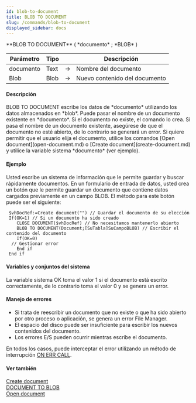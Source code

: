 ```yaml
---
id: blob-to-document
title: BLOB TO DOCUMENT
slug: /commands/blob-to-document
displayed_sidebar: docs
---
```


<!--REF #_command_.BLOB TO DOCUMENT.Syntax-->**BLOB TO DOCUMENT** ( *documento* ; *BLOB* )<!-- END REF-->
<!--REF #_command_.BLOB TO DOCUMENT.Params-->
| Parámetro | Tipo |  | Descripción |
| --- | --- | --- | --- |
| documento | Text | &#8594;  | Nombre del documento |
| Blob | Blob | &#8594;  | Nuevo contenido del documento |

<!-- END REF-->

#### Descripción 

<!--REF #_command_.BLOB TO DOCUMENT.Summary-->BLOB TO DOCUMENT escribe los datos de *documento* utilizando los datos almacenados en *blob*.<!-- END REF--> Puede pasar el nombre de un documento existente en *documento*. Si el documento no existe, el comando lo crea. Si pasa el nombre de un documento existente, asegúrese de que el documento no esté abierto, de lo contrario se generará un error. Si quiere permitir que el usuario elija el documento, utilice los comandos [Open document](open-document.md) o [Create document](create-document.md) y utilice la variable sistema *documento* (ver ejemplo).

#### Ejemplo 

Usted escribe un sistema de información que le permite guardar y buscar rápidamente documentos. En un formulario de entrada de datos, usted crea un botón que le permite guardar un documento que contiene datos cargados previamente en un campo BLOB. El método para este botón puede ser el siguiente:

```4d
 $vhDocRef:=Create document("") // Guardar el documento de su elección
 If(OK=1) // Si un documento ha sido creado
    CLOSE DOCUMENT($vhDocRef) // No necesitamos mantenerlo abierto
    BLOB TO DOCUMENT(Document;[SuTabla]SuCampoBLOB) // Escribir el contenido del documento
    If(OK=0)
  // Gestionar error
    End if
 End if
```

#### Variables y conjuntos del sistema 

La variable sistema OK toma el valor 1 si el documento está escrito correctamente, de lo contrario toma el valor 0 y se genera un error.

#### Manejo de errores 

* Si trata de reescribir un documento que no existe o que ha sido abierto por otro proceso o aplicación, se genera un error File Manager.
* El espacio del disco puede ser insuficiente para escribir los nuevos contenidos del documento.
* Los errores E/S pueden ocurrir mientras escribe el documento.

En todos los casos, puede interceptar el error utilizando un método de interrupción [ON ERR CALL](on-err-call.md "ON ERR CALL").

#### Ver también 

[Create document](create-document.md)  
[DOCUMENT TO BLOB](document-to-blob.md)  
[Open document](open-document.md)  